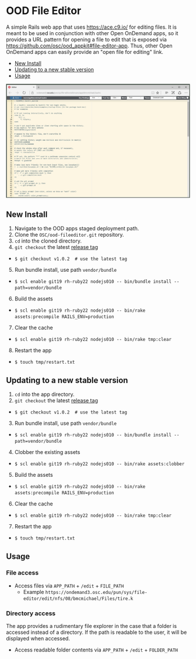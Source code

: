 # OOD File Editor

A simple Rails web app that uses https://ace.c9.io/ for editing files. It is meant to be used in conjunction with other Open OnDemand apps, so it provides a URL pattern for opening a file to edit that is exposed via https://github.com/osc/ood_appkit#file-editor-app. Thus, other Open OnDemand apps can easily provide an "open file for editing" link.

* [New Install](#new-install)
* [Updating to a new stable version](#updating-to-a-new-stable-version)
* [Usage](#usage)

![File Explorer Interface](docs/img/001_interface.png)

## New Install

1. Navigate to the OOD apps staged deployment path.
2. Clone the `OSC/ood-fileeditor.git` repository.
3. `cd` into the cloned directory.
4. `git checkout` the latest [release tag](https://github.com/OSC/ood-fileeditor/releases)
  * `$ git checkout v1.0.2  # use the latest tag`
5. Run bundle install, use path `vendor/bundle`
  * `$ scl enable git19 rh-ruby22 nodejs010 -- bin/bundle install --path=vendor/bundle`
6. Build the assets
  * `$ scl enable git19 rh-ruby22 nodejs010 -- bin/rake assets:precompile RAILS_ENV=production`
7. Clear the cache
  * `$ scl enable git19 rh-ruby22 nodejs010 -- bin/rake tmp:clear`
8. Restart the app
  * `$ touch tmp/restart.txt`
  
## Updating to a new stable version

1. `cd` into the app directory.
2. `git checkout` the latest [release tag](https://github.com/OSC/ood-fileeditor/releases)
  * `$ git checkout v1.0.2  # use the latest tag`
3. Run bundle install, use path `vendor/bundle`
  * `$ scl enable git19 rh-ruby22 nodejs010 -- bin/bundle install --path=vendor/bundle`
4. Clobber the existing assets
  * `$ scl enable git19 rh-ruby22 nodejs010 -- bin/rake assets:clobber`
5. Build the assets
  * `$ scl enable git19 rh-ruby22 nodejs010 -- bin/rake assets:precompile RAILS_ENV=production`
6. Clear the cache
  * `$ scl enable git19 rh-ruby22 nodejs010 -- bin/rake tmp:clear`
7. Restart the app  
  * `$ touch tmp/restart.txt`

## Usage

### File access
    
* Access files via `APP_PATH` + `/edit` + `FILE_PATH`
    * Example `https://ondemand3.osc.edu/pun/sys/file-editor/edit/nfs/08/bmcmichael/Files/tire.k`

### Directory access

The app provides a rudimentary file explorer in the case that a folder is accessed instead of a directory. If the path is readable to the user, it will be displayed when accessed.

* Access readable folder contents via `APP_PATH` + `/edit` + `FOLDER_PATH`
    

